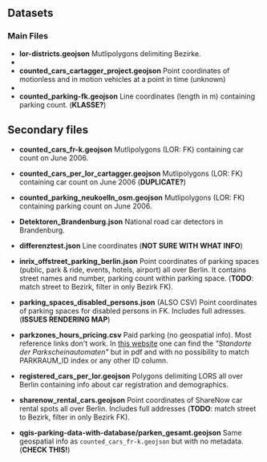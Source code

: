 
## Datasets

### Main Files

- **lor-districts.geojson** Mutlipolygons delimiting Bezirke.
- 
- **counted_cars_cartagger_project.geojson** Point coordinates of motionless and in motion vehicles at a point in time (unknown)
- 
- **counted_parking-fk.geojson** Line coordinates (length in m) containing parking count. (**KLASSE?**)

## Secondary files

- **counted_cars_fr-k.geojson** Mutlipolygons (LOR: FK) containing car count on June 2006.

- **counted_cars_per_lor_cartagger.geojson** Mutlipolygons (LOR: FK) containing car count on June 2006 (**DUPLICATE?**)

- **counted_parking_neukoelln_osm.geojson** Mutlipolygons (LOR: FK) containing parking count on June 2006.

- **Detektoren_Brandenburg.json** National road car detectors in Brandenburg.

- **differenztest.json** Line coordinates (**NOT SURE WITH WHAT INFO**)

- **inrix_offstreet_parking_berlin.json** Point coordinates of parking spaces (public, park & ride, events, hotels, airport) all over Berlin. It contains street names and number, parking count within parking space. (**TODO**: match street to Bezirk, filter in only Bezirk FK).

- **parking_spaces_disabled_persons.json** (ALSO CSV) Point coordinates of parking spaces for disabled persons in FK. Includes full adresses. (**ISSUES RENDERING MAP**)

- **parkzones_hours_pricing.csv** Paid parking (no geospatial info). Most reference links don't work. In [this website](https://parkeninkreuzberg.de) one can find the _"Standorte der Parkscheinautomaten"_ but in pdf and with no possibility to match PARKRAUM_ID index or any other ID column.

- **registered_cars_per_lor.geojson** Polygons delimiting LORS all over Berlin containing info about car registration and demographics.

- **sharenow_rental_cars.geojson** Point coordinates of ShareNow car rental spots all over Berlin. Includes full addresses (**TODO**: match street to Bezirk, filter in only Bezirk FK).

- **qgis-parking-data-with-database/parken_gesamt.geojson** Same geospatial info as `counted_cars_fr-k.geojson` but with no metadata. (**CHECK THIS!**)
